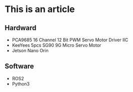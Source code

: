 # This is an article 

## Hardward
- PCA9685 16 Channel 12 Bit PWM Servo Motor Driver IIC
- KeeYees 5pcs SG90 9G Micro Servo Motor
- Jetson Nano Orin

## Software
- ROS2
- Python3

## 

